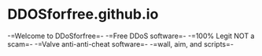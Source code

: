 # DDOSforfree.github.io

-=Welcome to DDoSforfree=-
-=Free DDoS software=-
-=100% Legit NOT a scam=-
-=Valve anti-anti-cheat software=-
-=wall, aim, and scripts=-
